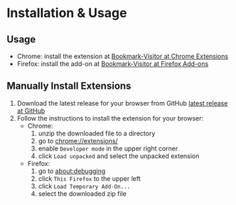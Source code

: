 # Installation & Usage

## Usage

- Chrome: install the extension at [Bookmark-Visitor at Chrome Extensions](https://chrome.google.com/webstore/detail/bookmark-visitor/jhbibokejcdmofiiiakbobcpeefjeoeb)
- Firefox: install the add-on at [Bookmark-Visitor at Firefox Add-ons](https://addons.mozilla.org/en-US/firefox/addon/bookmark-visitor/)

## Manually Install Extensions

1. Download the latest release for your browser from GitHub [latest release at GitHub](https://github.com/Release-Candidate/Bookmark-Visitor/releases/latest)
2. Follow the instructions to install the extension for your browser:
    - Chrome:
        1. unzip the downloaded file to a directory
        2. go to [chrome://extensions/](chrome://extensions/)
        3. enable `Developer mode` in the upper right corner
        4. click `Load unpacked` and select the unpacked extension
    - Firefox:
        1. go to [about:debugging](about:debugging)
        2. click `This Firefox` to the upper left
        3. click `Load Temporary Add-On...`
        4. select the downloaded zip file
